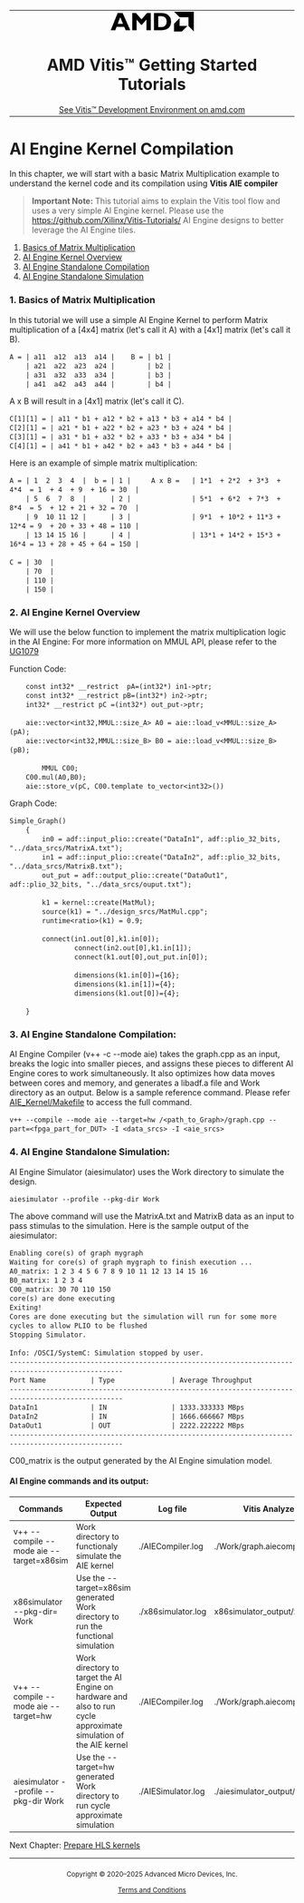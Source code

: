 ﻿<table class="sphinxhide" style="width:100%;">
  <tr>
    <td align="center">
      <picture>
        <source media="(prefers-color-scheme: dark)" srcset="https://raw.githubusercontent.com/Xilinx/Image-Collateral/main/logo-white-text.png">
        <img alt="AMD logo" src="https://raw.githubusercontent.com/Xilinx/Image-Collateral/main/xilinx-logo.png" width="30%">
      </picture>
      <h1>AMD Vitis™ Getting Started Tutorials</h1>
      <a href="https://www.amd.com/en/products/software/adaptive-socs-and-fpgas/vitis.html">See Vitis™ Development Environment on amd.com</a>
    </td>
  </tr>
</table>


# AI Engine Kernel Compilation

In this chapter, we will start with a basic Matrix Multiplication example to understand the kernel code and its compilation using **Vitis AIE compiler**

> **Important Note:** This tutorial aims to explain the Vitis tool flow and uses a very simple AI Engine kernel. Please use the https://github.com/Xilinx/Vitis-Tutorials/ AI Engine designs to better leverage the AI Engine tiles.

1. [Basics of Matrix Multiplication](#basics-of-matrix-multiplication)
2. [AI Engine Kernel Overview](#ai-engine-kernel-overview)
3. [AI Engine Standalone Compilation](#ai-engine-standalone-compilation)
4. [AI Engine Standalone Simulation](#ai-engine-standalone-simulation)

### 1. Basics of Matrix Multiplication
In this tutorial we will use a simple AI Engine Kernel to perform Matrix multiplication of a [4x4] matrix (let's call it A) with a [4x1] matrix (let's call it B).

```
A = | a11  a12  a13  a14 |    B = | b1 |
    | a21  a22  a23  a24 |        | b2 |
    | a31  a32  a33  a34 |        | b3 |
    | a41  a42  a43  a44 |        | b4 |
```
A x B will result in a [4x1] matrix (let's call it C).

```
C[1][1] = | a11 * b1 + a12 * b2 + a13 * b3 + a14 * b4 |
C[2][1] = | a21 * b1 + a22 * b2 + a23 * b3 + a24 * b4 |
C[3][1] = | a31 * b1 + a32 * b2 + a33 * b3 + a34 * b4 |
C[4][1] = | a41 * b1 + a42 * b2 + a43 * b3 + a44 * b4 |

```

Here is an example of simple matrix multiplication:
```
A = | 1  2  3  4  |  b = | 1 |     A x B =   | 1*1  + 2*2  + 3*3  + 4*4  = 1  + 4  + 9  + 16 = 30  |
    | 5  6  7  8  |      | 2 |               | 5*1  + 6*2  + 7*3  + 8*4  = 5  + 12 + 21 + 32 = 70  | 
    | 9  10 11 12 |      | 3 |               | 9*1  + 10*2 + 11*3 + 12*4 = 9  + 20 + 33 + 48 = 110 |
    | 13 14 15 16 |      | 4 |               | 13*1 + 14*2 + 15*3 + 16*4 = 13 + 28 + 45 + 64 = 150 |

C = | 30  |
    | 70  |
    | 110 |
    | 150 |
```

### 2. AI Engine Kernel Overview

We will use the below function to implement the matrix multiplication logic in the AI Engine:
For more information on MMUL API, please refer to the [UG1079](https://docs.amd.com/r/en-US/ug1079-ai-engine-kernel-coding/Matrix-Multiplication-mmul)

Function Code:

``` 	using MMUL = aie::mmul <M,N,k, int32,int32> ;
	const int32* __restrict  pA=(int32*) in1->ptr;
	const int32* __restrict pB=(int32*) in2->ptr;
	int32* __restrict pC =(int32*) out_put->ptr;

	aie::vector<int32,MMUL::size_A> A0 = aie::load_v<MMUL::size_A>(pA);
	aie::vector<int32,MMUL::size_B> B0 = aie::load_v<MMUL::size_B>(pB);
    
        MMUL C00;
	C00.mul(A0,B0);
	aie::store_v(pC, C00.template to_vector<int32>())
```

Graph Code:
```
Simple_Graph()
	{
		in0 = adf::input_plio::create("DataIn1", adf::plio_32_bits, "../data_srcs/MatrixA.txt");
		in1 = adf::input_plio::create("DataIn2", adf::plio_32_bits, "../data_srcs/MatrixB.txt");
		out_put = adf::output_plio::create("DataOut1", adf::plio_32_bits, "../data_srcs/ouput.txt");

		k1 = kernel::create(MatMul);
		source(k1) = "../design_srcs/MatMul.cpp";
		runtime<ratio>(k1) = 0.9;
			
		connect(in1.out[0],k1.in[0]);
                connect(in2.out[0],k1.in[1]);
                connect(k1.out[0],out_put.in[0]);

                dimensions(k1.in[0])={16};
                dimensions(k1.in[1])={4};
                dimensions(k1.out[0])={4};

	}
```

### 3. AI Engine Standalone Compilation:
 
AI Engine Compiler (v++ -c --mode aie) takes the graph.cpp as an input, breaks the logic into smaller pieces, and assigns these pieces to different AI Engine cores to work simultaneously. It also optimizes how data moves between cores and memory, and generates a libadf.a file and Work directory as an output. Below is a sample reference command. Please refer [AIE_Kernel/Makefile](./Makefile) to access the full command.

```
v++ --compile --mode aie --target=hw /<path_to_Graph>/graph.cpp --part=<fpga_part_for_DUT> -I <data_srcs> -I <aie_srcs>
```
### 4. AI Engine Standalone Simulation:
AI Engine Simulator (aiesimulator) uses the Work directory to simulate the design.
```
aiesimulator --profile --pkg-dir Work
```

The above command will use the MatrixA.txt and MatrixB data as an input to pass stimulas to the simulation. Here is the sample output of the aiesimulator:
```
Enabling core(s) of graph mygraph
Waiting for core(s) of graph mygraph to finish execution ...
A0_matrix: 1 2 3 4 5 6 7 8 9 10 11 12 13 14 15 16 
B0_matrix: 1 2 3 4 
C00_matrix: 30 70 110 150 
core(s) are done executing
Exiting!
Cores are done executing but the simulation will run for some more cycles to allow PLIO to be flushed
Stopping Simulator.

Info: /OSCI/SystemC: Simulation stopped by user.
--------------------------------------------------------------------------------------------------
Port Name           | Type              | Average Throughput
--------------------------------------------------------------------------------------------------
DataIn1             | IN                | 1333.333333 MBps  
DataIn2             | IN                | 1666.666667 MBps  
DataOut1            | OUT               | 2222.222222 MBps  
--------------------------------------------------------------------------------------------------

```
C00_matrix is the output generated by the AI Engine simulation model.

#### AI Engine commands and its output:

| Commands            | Expected Output | Log file | Vitis Analyzer Supported File | 
|---------------|---------------|---------------|---------------|
| v++ --compile --mode aie --target=x86sim | Work directory to functionaly simulate the AIE kernel | ./AIECompiler.log | ./Work/graph.aiecompile_summary |
|x86simulator --pkg-dir= Work | Use the --target=x86sim generated Work directory to run the functional simulation | ./x86simulator.log | x86simulator_output/x86sim.aierun_summary |
| v++ --compile --mode aie --target=hw | Work directory to target the AI Engine on hardware and also to run cycle approximate simulation of the AIE kernel | ./AIECompiler.log | ./Work/graph.aiecompile_summary |
| aiesimulator --profile --pkg-dir Work | Use the --target=hw generated Work directory to run cycle approximate simulation | ./AIESimulator.log| ./aiesimulator_output/default.aierun_summary |



Next Chapter: [Prepare HLS kernels](../HLS_Kernels/README.md)


<hr class="sphinxhide"></hr>

<p class="sphinxhide" align="center"><sub>Copyright © 2020–2025 Advanced Micro Devices, Inc.</sub></p>

<p class="sphinxhide" align="center"><sup><a href="https://www.amd.com/en/corporate/copyright">Terms and Conditions</a></sup></p>
